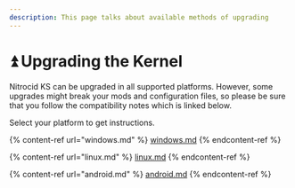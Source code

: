 ```yaml
---
description: This page talks about available methods of upgrading
---
```


# ⏫ Upgrading the Kernel

Nitrocid KS can be upgraded in all supported platforms. However, some upgrades might break your mods and configuration files, so please be sure that you follow the compatibility notes which is linked below.

Select your platform to get instructions.

{% content-ref url="windows.md" %}
[windows.md](windows.md)
{% endcontent-ref %}

{% content-ref url="linux.md" %}
[linux.md](linux.md)
{% endcontent-ref %}

{% content-ref url="android.md" %}
[android.md](android.md)
{% endcontent-ref %}
